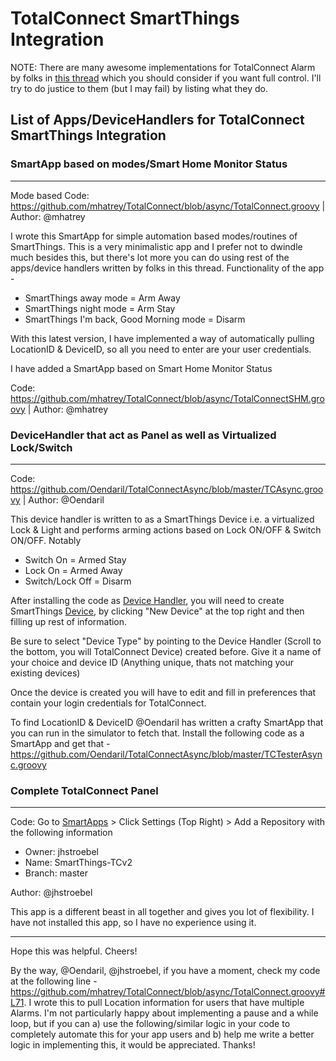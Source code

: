 # TotalConnect SmartThings Integration

NOTE: There are many awesome implementations for TotalConnect Alarm by folks in [this thread](https://community.smartthings.com/t/new-app-integration-with-honeywell-totalconnect-alarm-monitoring-system/21248/572) which you should consider if you want full control. I'll try to do justice to them (but I may fail) by listing what they do.

## List of Apps/DeviceHandlers for TotalConnect SmartThings Integration

### SmartApp based on modes/Smart Home Monitor Status
---
Mode based Code: https://github.com/mhatrey/TotalConnect/blob/async/TotalConnect.groovy | Author: @mhatrey

I wrote this SmartApp for simple automation based modes/routines of SmartThings. This is a very minimalistic app and I prefer not to dwindle much besides this, but there's lot more you can do using rest of the apps/device handlers written by folks in this thread. Functionality of the app - 

- SmartThings away mode = Arm Away
- SmartThings night mode = Arm Stay
- SmartThings I'm back, Good Morning mode = Disarm

With this latest version,  I have implemented a way of automatically pulling LocationID & DeviceID, so all you need to enter are your user credentials.

I have added a SmartApp based on Smart Home Monitor Status

Code: https://github.com/mhatrey/TotalConnect/blob/async/TotalConnectSHM.groovy | Author: @mhatrey 

### DeviceHandler that act as Panel as well as Virtualized Lock/Switch
---
Code: https://github.com/Oendaril/TotalConnectAsync/blob/master/TCAsync.groovy | Author: @Oendaril 

This device handler is written to as a SmartThings Device i.e. a virtualized Lock & Light and performs arming actions based on Lock ON/OFF & Switch ON/OFF. Notably

- Switch On = Armed Stay
- Lock On = Armed Away
- Switch/Lock Off = Disarm

After installing the code as [Device Handler](https://graph.api.smartthings.com/ide/devices), you will need to create SmartThings [Device](https://graph.api.smartthings.com/device/list), by clicking "New Device" at the top right and then filling up rest of information. 

Be sure to select "Device Type" by pointing to the Device Handler (Scroll to the bottom, you will TotalConnect Device) created before. Give it a name of your choice and device ID (Anything unique, thats not matching your existing devices)

Once the device is created you will have to edit and fill in preferences that contain your login credentials for TotalConnect. 

To find LocationID & DeviceID @Oendaril has written a crafty SmartApp that you can run in the simulator to fetch that. Install the following code as a SmartApp and get that - https://github.com/Oendaril/TotalConnectAsync/blob/master/TCTesterAsync.groovy

### Complete TotalConnect Panel
---
Code: Go to [SmartApps](https://graph.api.smartthings.com/ide/apps) > Click Settings (Top Right) > Add a Repository with the following information 
- Owner: jhstroebel
- Name: SmartThings-TCv2
- Branch: master

Author: @jhstroebel
 
This app is a different beast in all together and gives you lot of flexibility. I have not installed this app, so I have no experience using it.

---
Hope this was helpful. Cheers!

By the way, @Oendaril, @jhstroebel, if you have a moment, check my code at the following line - https://github.com/mhatrey/TotalConnect/blob/async/TotalConnect.groovy#L71. I wrote this to pull Location information for users that have multiple Alarms. I'm not particularly happy about implementing a pause and a while loop, but if you can a) use the following/similar logic in your code to completely automate this for your app users and b) help me write a better logic in implementing this, it would be appreciated. Thanks!
